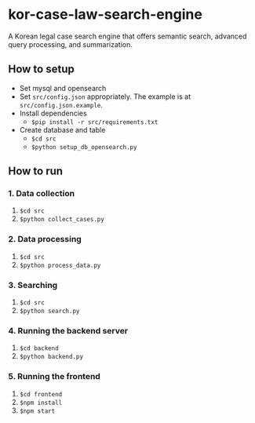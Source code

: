 # kor-case-law-search-engine
A Korean legal case search engine that offers semantic search, advanced query processing, and summarization.

## How to setup
- Set mysql and opensearch
- Set `src/config.json` appropriately. The example is at `src/config.json.example`.
- Install dependencies
  - `$pip install -r src/requirements.txt`
- Create database and table
  - `$cd src`
  - `$python setup_db_opensearch.py`

## How to run

### 1. Data collection
1. `$cd src`
2. `$python collect_cases.py`

### 2. Data processing
1. `$cd src`
2. `$python process_data.py`

### 3. Searching
1. `$cd src`
2. `$python search.py`

### 4. Running the backend server
1. `$cd backend`
2. `$python backend.py`

### 5. Running the frontend
1. `$cd frontend`
2. `$npm install`
3. `$npm start`

